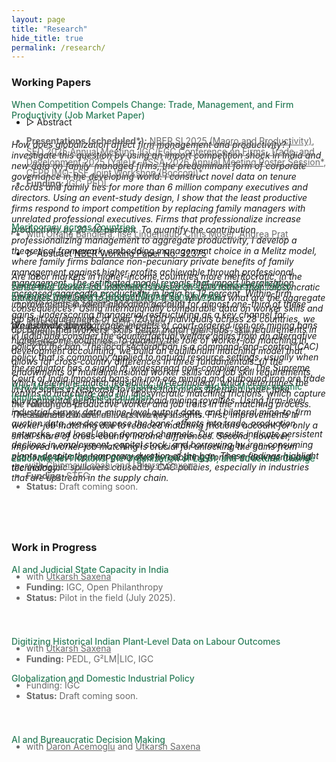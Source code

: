 ```yaml
---
layout: page
title: "Research"
hide_title: true
permalink: /research/
---
```


<style>
  /* Color for author/funding text and any links inside it */
  .author-funding,
  .author-funding a {
    color: #696969 !important;
  }
</style>

### Working Papers

<span style="color:#2c7e5a;font-weight: 500;">
  When Competition Compels Change: Trade, Management, and Firm Productivity (Job Market Paper)
</span>
<ul class="no-bullets">
	<li style="margin-top: -20px;">
		<span class="abstract-toggle" data-abstract-id="FamilyFirms_abstract">▷ Abstract</span>
	</li>
</ul>
<div id="FamilyFirms_abstract" class="abstract" style="max-height: 0;">
  <h6>
	How does globalization affect firm management and productivity? I investigate this question by using an import competition shock in India and new data on family-managed firms, the predominant form of corporate governance in the developing world. I construct novel data on tenure records and family ties for more than 6 million company executives and directors. Using an event-study design, I show that the least productive firms respond to import competition by replacing family managers with unrelated professional executives. Firms that professionalize increase productivity by 20-40 percent. To quantify the contribution professionalizing management to aggregate productivity, I develop a theoretical framework, embedding management choice in a Melitz model, where family firms balance non-pecuniary private benefits of family management against higher profits achievable through professional management. The estimated model reveals that import liberalization increased aggregate productivity in India by 12 percent. Within-firm improvements in talent allocation account for almost one-third of these gains, underscoring managerial restructuring as a key channel for productivity growth.
  </h6>
</div>
<ul class="no-bullets">
<li class="author-funding" style="font-size: 14px; margin-top: -20px">
  <strong>Presentations (scheduled*):</strong> 
  <a href="https://www.nber.org/conferences/si-2025-macroeconomics-and-productivity" target="_blank">NBER SI 2025 (Macro and Productivity)</a>, 
  <a href="https://editorialexpress.com/conference/SED2025/program/SED2025.html" target="_blank">SED 2025 Annual Meeting</a>, 
  <a href="https://egc.yale.edu/events/2025/firms-trade-and-development-conference-2025" target="_blank">IGC/EGC Conference on Firms, Trade, and Development 2025 (Yale)*</a>,
  <a href="" target="_blank">ASSA 2026 Annual Meeting Poster Session*</a>,
  <a href="https://cepr.org/system/files/2025-08/IMO-ESF%202025%20-%20Programme.pdf" target="_blank">CEPR IMO-ESF Joint Workshop (Bocconi)*</a>,
</li>
  <li class="author-funding" style="font-size: 14px;"><strong>Funding:</strong> IGC, PEDL</li>
</ul> 
<div style="height:25px;font-size:25px;">&nbsp;</div>
 
<a href="{{site.baseurl}}/files/Papers/BKLMP2025.pdf" style="color:#2c7e5a;font-weight: 500;"><u> Meritocracy across Countries </u></a>
<ul class="no-bullets">
	<li class="author-funding" style="margin-top: -20px; font-size: 14px">
		with <a href="https://www.orianabandiera.net" target="_blank">Oriana Bandiera</a>, 
		<a href="https://sites.google.com/site/ilselindenlaub/" target="_blank">Ilse Lindenlaub</a>, 
		<a href="https://www.economoser.com" target="_blank">Chris Moser</a>, 
		<a href="https://www.columbia.edu/~ap3116/" target="_blank">Andrea Prat</a>
	</li>
</ul>
<ul class="no-bullets">
	<li>
		<span class="abstract-toggle" data-abstract-id="BKMLP_abstract">▷ Abstract</span> 
		<a href="https://www.nber.org/papers/w32375" target="_blank" style="font-size: 14px;"><u>NBER Working Paper No. 32375</u></a>
	</li>
</ul> 
<div id="BKMLP_abstract" class="abstract" style="max-height: 0;">
  <h6>
    Are labor markets in higher‑income countries more meritocratic, in the sense that worker‑job matching is based on skills rather than idiosyncratic attributes unrelated to productivity? If so, why? And what are the aggregate consequences? Using internationally comparable data on worker skills and job skill requirements of over 120,000 individuals across 28 countries, we document that workers’ skills better match their jobs’ skill requirements in higher‑income countries. To quantify the role of worker‑job matching in development accounting, we build an equilibrium matching model that allows for cross‑country differences in three fundamentals: (i) the endowments of multidimensional worker skills and job skill requirements, which determine match feasibility; (ii) technology, which determines the returns to matching; and (iii) idiosyncratic matching frictions, which capture the role of non‑productive worker and job traits in the matching process. The estimated model delivers two key insights. First, improvements in worker‑job matching due to reduced matching frictions account for only a small share of cross‑country income differences. Second, however, improved worker‑job matching is crucial for unlocking the gains from economic development generated by adopting frontier endowments and technology.
  </h6>
</div>

<a href="{{site.baseurl}}/files/Papers/KSZ2025.pdf" style="color:#2c7e5a;font-weight: 500;"><u> Aggregate Impacts of Command‑and‑Control Environmental Policy: Evidence from Court‑Ordered Mining Bans in India </u></a>
<ul class="no-bullets">
	<li class="author-funding" style="margin-top: -20px; font-size: 14px">
		with <a href="https://saxenautkarsh.com" target="_blank">Utkarsh Saxena</a> and 
		<a href="https://henryhzhang.com" target="_blank">Henry Zhang</a>
	</li>
</ul>
<div id="mining_abstract" class="abstract" style="max-height: 0;">
  <h6>
    We estimate the aggregate impacts of court-ordered iron ore mining bans in India and consider the counterfactual welfare gains from an alternative policy to the ban. The local sectoral ban is a command-and-control (CAC) policy that is commonly applied to natural resource settings, usually when the regulator has a signal of widespread non-compliance. The Supreme Court of India imposed bans on iron ore mining and outbound iron ore trade in two states in response to reports that mines operated under fake environmental permits and underpaid mining royalties. Using ﬁrm-level industrial survey data, mine-level output data, and bilateral mine-to-ﬁrm auction data, we decompose the bans’ effects into trade, production networks, and local labor demand channels. Our results indicate persistent declines in employment, capital stock, and borrowing by iron-consuming plants, despite the temporary duration of the ban. These ﬁndings highlight the economic spillovers caused by CAC policies, especially in industries that are upstream in the supply chain.
  </h6>
</div>

<span style="color:#2c7e5a;font-weight: 500;"></span>
<ul class="no-bullets">
	<li class="author-funding" style="margin-top: -20px;font-size: 14px;">
		<a href="https://saxenautkarsh.com" target="_blank">Utkarsh Saxena</a> and 
		<a href="https://economics.mit.edu/people/phd-students/henry-zhang" target="_blank">Henry Zhang</a>
	</li>
	<li class="author-funding" style="font-size: 14px;"><strong>Funding:</strong> PEDL, STICERD, George and Obie Shultz Fund</li>
	<li class="author-funding" style="font-size: 14px;"><strong>Status:</strong> Draft available upon request.</li>
</ul>
<div style="height:25px;font-size:25px;">&nbsp;</div>

<span style="color:#2c7e5a;font-weight: 500;">How Much Do Firms Save? Financial Frictions and the Microeconomic Implications of the Euler Equation</span>
<ul class="no-bullets">
	<li class="author-funding" style="margin-top: -20px;font-size: 14px;"><strong>Funding:</strong> STEG</li>
	<li class="author-funding" style="font-size: 14px;"><strong>Status:</strong> Draft available upon request.</li>
</ul>
<div style="height:25px;font-size:25px;">&nbsp;</div>

<span style="color:#2c7e5a;font-weight: 500;">Labor Market Frictions, the Organization of Labor, and Structural Change</span>
<ul class="no-bullets">
	<li class="author-funding" style="margin-top: -20px;font-size: 14px;">
		with <a href="https://economics.sas.upenn.edu/people/chinmay-lohani" target="_blank">Chinmay Lohani</a> and 
		<a href="https://saxenautkarsh.com" target="_blank">Utkarsh Saxena</a>
	</li>
	<li class="author-funding" style="font-size: 14px;"><strong>Funding:</strong> STEG</li>
	<li class="author-funding" style="font-size: 14px;"><strong>Status:</strong> Draft coming soon.</li>
</ul>
<div style="height:25px;font-size:25px;">&nbsp;</div>


<br>

### Work in Progress

<span style="color:#2c7e5a;font-weight: 500;">AI and Judicial State Capacity in India</span>
<ul class="no-bullets">
	<li class="author-funding" style="margin-top: -20px;font-size: 14px;">
		with <a href="https://saxenautkarsh.com" target="_blank">Utkarsh Saxena</a>
	</li>
	<li class="author-funding" style="font-size: 14px;"><strong>Funding:</strong> IGC, Open Philanthropy</li>
	<li class="author-funding" style="font-size: 14px;"><strong>Status:</strong> Pilot in the field (July 2025).</li>
</ul>
<div style="height:25px;font-size:25px;">&nbsp;</div>

<span style="color:#2c7e5a;font-weight: 500;">Digitizing Historical Indian Plant‑Level Data on Labour Outcomes</span>
<ul class="no-bullets">
	<li class="author-funding" style="margin-top: -20px;font-size: 14px;">
		with <a href="https://saxenautkarsh.com" target="_blank">Utkarsh Saxena</a>
	</li>
	<li class="author-funding" style="font-size: 14px;"><strong>Funding:</strong> PEDL, G²LM|LIC, IGC</li>
</ul>

<span style="color:#2c7e5a;font-weight: 500;">Globalization and Domestic Industrial Policy</span>
<ul class="no-bullets">
  <li class="author-funding" style="margin-top: -20px;font-size: 14px;">Funding: IGC</li>
  <li class="author-funding" style="font-size: 14px;"><strong>Status:</strong> Draft coming soon.</li>
</ul>
<div style="height:25px;font-size:25px;">&nbsp;</div>

<span style="color:#2c7e5a;font-weight: 500;">AI and Bureaucratic Decision Making</span>
<ul class="no-bullets">
	<li class="author-funding" style="margin-top: -20px;font-size: 14px;">
		with <a href="https://economics.mit.edu/people/faculty/daron-acemoglu" target="_blank">Daron Acemoglu</a> and <a href="https://saxenautkarsh.com" target="_blank">Utkarsh Saxena</a>
	</li>
</ul>
<div style="height:25px;font-size:25px;">&nbsp;</div>

